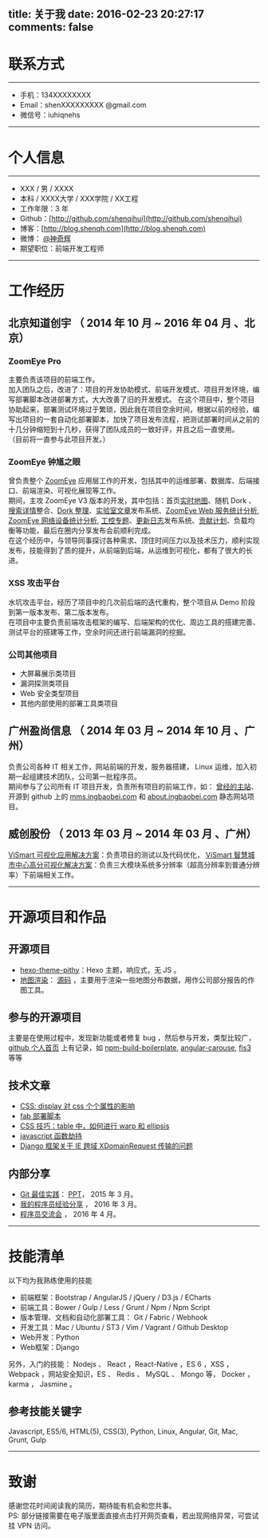 title: 关于我
date: 2016-02-23 20:27:17
comments: false
---

# 联系方式

---

- 手机：134XXXXXXXX
- Email：shenXXXXXXXXX @gmail.com  
- 微信号：iuhiqnehs

---

# 个人信息

---

- XXX / 男 / XXXX
- 本科 / XXXX大学 / XXX学院 / XX工程
- 工作年限：3 年
- Github：[http://github.com/shenqihui](http://github.com/shenqihui)
- 博客：[http://blog.shenqh.com](http://blog.shenqh.com)
- 微博： [@神奇辉](http://weibo.com/1896403155/profile)
- 期望职位：前端开发工程师

---
# 工作经历

## 北京知道创宇 （ 2014 年 10 月 ~ 2016 年 04 月 、北京）
### ZoomEye Pro
主要负责该项目的前端工作。  
加入团队之后，改进了：项目的开发协助模式、前端开发模式、项目开发环境，编写部署脚本改进部署方式，大大改善了旧的开发模式。
在这个项目中，整个项目协助起来，部署测试环境过于繁琐，因此我在项目空余时间，根据以前的经验，编写出项目的一套自动化部署脚本，加快了项目发布流程，把测试部署时间从之前的十几分钟缩短到十几秒，获得了团队成员的一致好评，并且之后一直使用。  
（目前将一直参与此项目开发。）
### ZoomEye 钟馗之眼
曾负责整个 [ZoomEye](https://www.zoomeye.org/) 应用层工作的开发，包括其中的运维部署、数据库、后端接口、前端渲染、可视化展现等工作。  
期间，主攻 ZoomEye V3 版本的开发，其中包括：首页[实时地图](http://blog.shenqh.com/img/knownsec/zoomeye_map.gif)、随机 Dork 、[搜索详情](https://www.zoomeye.org/search?q=nginx)整合、[Dork 整理](https://www.zoomeye.org/search/dorks)、[实验室文章](https://www.zoomeye.org/lab/reports)发布系统、[ZoomEye Web 服务统计分析](https://www.zoomeye.org/statistic/web), [ZoomEye 网络设备统计分析](https://www.zoomeye.org/statistic/device), [工控专题](http://ics.zoomeye.org/)、[更新日志](https://www.zoomeye.org/about#changelog)发布系统、[贡献计划](https://www.zoomeye.org/contribution)、负载均衡等功能，最后在圈内分享发布会前顺利完成。  
在这个经历中，与领导同事探讨各种需求、顶住时间压力以及技术压力，顺利实现发布，技能得到了质的提升，从前端到后端，从运维到可视化，都有了很大的长进。
### XSS 攻击平台
水坑攻击平台，经历了项目中的几次前后端的迭代重构，整个项目从 Demo 阶段到第一版本发布、第二版本发布。  
在项目中主要负责前端攻击框架的编写、后端架构的优化、周边工具的搭建完善、测试平台的搭建等工作，空余时间还进行前端漏洞的挖掘。

### 公司其他项目
- 大屏幕展示类项目
- 漏洞探测类项目
- Web 安全类型项目
- 其他内部使用的部署工具类项目

## 广州盈尚信息 （ 2014 年 03 月 ~ 2014 年 10 月 、广州）
负责公司各种 IT 相关工作，网站前端的开发，服务器搭建， Linux 运维，加入初期一起组建技术团队，公司第一批程序员。  
期间参与了公司所有 IT 项目开发，负责所有项目的前端工作，如： [曾经的主站](http://www.ingbaobei.com)、开源到 github 上的 [mms.ingbaobei.com](https://github.com/ingbaobeigroup/mms) 和 [about.ingbaobei.com](https://github.com/ingbaobeigroup/about.ingbaobei.com) 静态网站项目。

## 威创股份 （ 2013 年 03 月 ~ 2014 年 03 月 、广州）
[ViSmart 可视化应用解决方案](http://www.vtron.com/products/Hrp.aspx?MID=02020303)：负责项目的测试以及代码优化，  [ViSmart 智慧城市中心高分可视化解决方案](http://www.vtron.com/products/detail2.aspx?MID=02020302)：负责三大模块系统多分辨率（超高分辨率到普通分辨率）下前端相关工作。

---

# 开源项目和作品
## 开源项目
- [hexo-theme-pithy](https://github.com/shenqihui/hexo-theme-pithy)：Hexo 主题，响应式，无 JS 。
- [地图渲染](http://blog.shenqh.com/map/)： [源码](https://github.com/shenqihui/map) ，主要用于渲染一些地图分布数据，用作公司部分报告的作图工具。

## 参与的开源项目
主要是在使用过程中，发现新功能或者修复 bug ，然后参与开发，类型比较广，[github 个人首页](https://github.com/shenqihui/) 上有记录，如 [npm-build-boilerplate](https://github.com/damonbauer/npm-build-boilerplate), [angular-carouse](https://github.com/revolunet/angular-carousel), [fis3](https://github.com/fex-team/fis3) 等等

## 技术文章
- [CSS: display 对 css 个个属性的影响](http://blog.shenqh.com/)
- [fab 部署脚本](http://blog.shenqh.com/2015/12/10/fab_deploy_simple/)  
- [CSS 技巧：table 中，如何进行 warp 和 ellipsis](http://blog.shenqh.com/2016/01/17/table_warp_ellipsis/)  
- [javascript 函数劫持](http://blog.shenqh.com/2015/02/12/the-Italian-job-hijacked-the-javascript-function/)
- [Django 框架关于 IE 跨域 XDomainRequest 传输的问题](http://blog.shenqh.com/2015/08/14/test_django_post_request_method/)

## 内部分享
- [Git 最佳实践](http://blog.shenqh.com/2015/01/29/best-practices-of-git/)： [PPT](http://blog.shenqh.com/pdf/best-practices-of-git.shenqihui.pdf)， 2015 年 3 月。
- [我的程序员经验分享](http://blog.shenqh.com/ppt/experience/) ， 2016 年 3 月。
- [程序员交流会](http://blog.shenqh.com/ppt/the_pragmatic_programmer/) ， 2016 年 4 月。

---

# 技能清单
以下均为我熟练使用的技能

- 前端框架：Bootstrap / AngularJS / jQuery / D3.js / ECharts 
- 前端工具：Bower / Gulp / Less / Grunt / Npm / Npm Script
- 版本管理、文档和自动化部署工具： Git / Fabric / Webhook
- 开发工具：Mac / Ubuntu / ST3 / Vim / Vagrant / Github Desktop 
- Web开发：Python
- Web框架：Django

另外，入门的技能： Nodejs 、 React ，React-Native ，ES 6 ，XSS ，Webpack ，网站安全知识，ES 、 Redis 、 MySQL 、 Mongo 等， Docker ， karma ， Jasmine 。

## 参考技能关键字
Javascript, ES5/6, HTML(5), CSS(3), Python, Linux, Angular,  Git, Mac, Grunt, Gulp

---

# 致谢
感谢您花时间阅读我的简历，期待能有机会和您共事。   
PS: 部分链接需要在电子版里面直接点击打开网页查看，若出现网络异常，可尝试挂 VPN 访问。
<script type="text/javascript" charset="utf-8" async defer>
  setTimeout(function() {
    if(document && document.querySelectorAll) {
      Array.prototype.forEach.call(document.querySelectorAll('[href^="http"]'), function(elem) {
        if(elem.setAttribute) {
          elem.setAttribute('target','_blank');
        }
      });
    }
  }, 100);
</script>